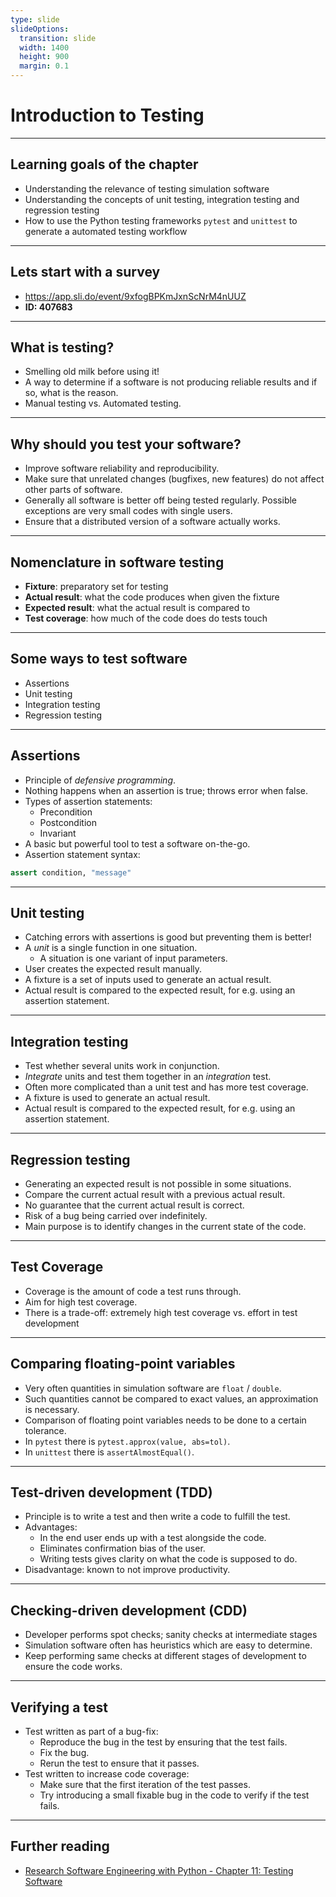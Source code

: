 ```yaml
---
type: slide
slideOptions:
  transition: slide
  width: 1400
  height: 900
  margin: 0.1
---
```


<style>
  .reveal strong {
    font-weight: bold;
    color: orange;
  }
  .reveal p {
    text-align: left;
  }
  .reveal section h1 {
    color: orange;
  }
  .reveal section h2 {
    color: orange;
  }
</style>

# Introduction to Testing

---

## Learning goals of the chapter

- Understanding the relevance of testing simulation software
- Understanding the concepts of unit testing, integration testing and regression testing
- How to use the Python testing frameworks `pytest` and `unittest` to generate a automated testing workflow

---

## Lets start with a survey

- https://app.sli.do/event/9xfogBPKmJxnScNrM4nUUZ
- **ID: 407683**

---

## What is testing?

- Smelling old milk before using it!
- A way to determine if a software is not producing reliable results and if so, what is the reason.
- Manual testing vs. Automated testing.

---

## Why should you test your software?

- Improve software reliability and reproducibility.
- Make sure that unrelated changes (bugfixes, new features) do not affect other parts of software.
- Generally all software is better off being tested regularly. Possible exceptions are very small codes with single users.
- Ensure that a distributed version of a software actually works.

---

## Nomenclature in software testing

- **Fixture**: preparatory set for testing
- **Actual result**: what the code produces when given the fixture
- **Expected result**: what the actual result is compared to
- **Test coverage**: how much of the code does do tests touch

---

## Some ways to test software

- Assertions
- Unit testing
- Integration testing
- Regression testing

---

## Assertions

- Principle of *defensive programming*.
- Nothing happens when an assertion is true; throws error when false.
- Types of assertion statements:
    - Precondition
    - Postcondition
    - Invariant
- A basic but powerful tool to test a software on-the-go.
- Assertion statement syntax:

```python
assert condition, "message"
```

---

## Unit testing

- Catching errors with assertions is good but preventing them is better!
- A *unit* is a single function in one situation.
  - A situation is one variant of input parameters.
- User creates the expected result manually.
- A fixture is a set of inputs used to generate an actual result.
- Actual result is compared to the expected result, for e.g. using an assertion statement.

---

## Integration testing

- Test whether several units work in conjunction.
- *Integrate* units and test them together in an *integration* test.
- Often more complicated than a unit test and has more test coverage.
- A fixture is used to generate an actual result.
- Actual result is compared to the expected result, for e.g. using an assertion statement.

---

## Regression testing

- Generating an expected result is not possible in some situations.
- Compare the current actual result with a previous actual result.
- No guarantee that the current actual result is correct.
- Risk of a bug being carried over indefinitely.
- Main purpose is to identify changes in the current state of the code.

---

## Test Coverage

- Coverage is the amount of code a test runs through.
- Aim for high test coverage.
- There is a trade-off: extremely high test coverage vs. effort in test development

---

## Comparing floating-point variables

- Very often quantities in simulation software are `float` / `double`.
- Such quantities cannot be compared to exact values, an approximation is necessary.
- Comparison of floating point variables needs to be done to a certain tolerance.
- In `pytest` there is `pytest.approx(value, abs=tol)`.
- In `unittest` there is `assertAlmostEqual()`.

---

## Test-driven development (TDD)

- Principle is to write a test and then write a code to fulfill the test.
- Advantages:
  - In the end user ends up with a test alongside the code.
  - Eliminates confirmation bias of the user.
  - Writing tests gives clarity on what the code is supposed to do.
- Disadvantage: known to not improve productivity.

---

## Checking-driven development (CDD)

- Developer performs spot checks; sanity checks at intermediate stages
- Simulation software often has heuristics which are easy to determine.
- Keep performing same checks at different stages of development to ensure the code works.

---

## Verifying a test

- Test written as part of a bug-fix:
  - Reproduce the bug in the test by ensuring that the test fails.
  - Fix the bug.
  - Rerun the test to ensure that it passes.
- Test written to increase code coverage:
  - Make sure that the first iteration of the test passes.
  - Try introducing a small fixable bug in the code to verify if the test fails.

---

## Further reading

- [Research Software Engineering with Python - Chapter 11: Testing Software](https://merely-useful.tech/py-rse/testing.html)
